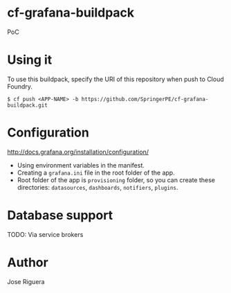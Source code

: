 # cf-grafana-buildpack

PoC

# Using it

To use this buildpack, specify the URI of this repository when push to Cloud Foundry.
```
$ cf push <APP-NAME> -b https://github.com/SpringerPE/cf-grafana-buildpack.git
```

# Configuration

http://docs.grafana.org/installation/configuration/

* Using environment variables in the manifest.
* Creating a `grafana.ini` file in the root folder of the app. 
* Root folder of the app is `provisioning` folder, so you can create these directories: `datasources`, `dashboards`, `notifiers`, `plugins`.


# Database support

TODO: Via service brokers


# Author

Jose Riguera
